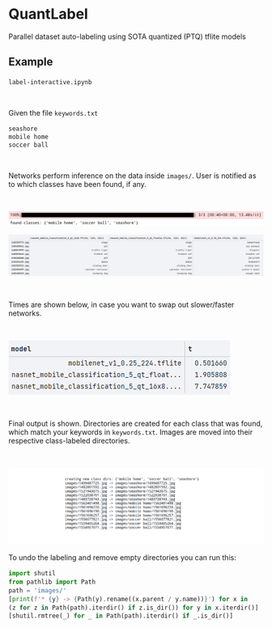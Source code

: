 # QuantLabel

Parallel dataset auto-labeling using SOTA quantized (PTQ) tflite models

## Example

`label-interactive.ipynb`

<br>

Given the file `keywords.txt`

```
seashore
mobile home
soccer ball
```

<br>


Networks perform inference on the data inside `images/`. User is notified as to which classes have been found, if any.

<br>


![](resources/found_images.png)

![](resources/df.png)

<br>


Times are shown below, in case you want to swap out slower/faster networks.

<br>


![](resources/times.png)

<br>


Final output is shown. Directories are created for each class that was found, which match your keywords
in `keywords.txt`. Images are moved into their respective class-labeled directories.

<br>

![](resources/output.png)

To undo the labeling and remove empty directories you can run this:
```python
import shutil
from pathlib import Path
path = 'images/'
[print(f'* {y} -> {Path(y).rename((x.parent / y.name))}') for x in
(z for z in Path(path).iterdir() if z.is_dir()) for y in x.iterdir()]
[shutil.rmtree(_) for _ in Path(path).iterdir() if _.is_dir()]
```


